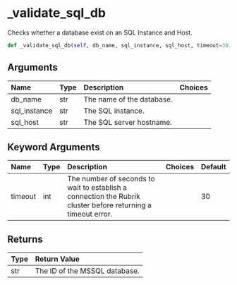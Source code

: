 # \_validate\_sql\_db

Checks whether a database exist on an SQL Instance and Host.

```python
def _validate_sql_db(self, db_name, sql_instance, sql_host, timeout=30):
```

## Arguments

| Name | Type | Description | Choices |
| :--- | :--- | :--- | :--- |
| db\_name | str | The name of the database. |  |
| sql\_instance | str | The SQL instance. |  |
| sql\_host | str | The SQL server hostname. |  |

## Keyword Arguments

| Name | Type | Description | Choices | Default |
| :--- | :--- | :--- | :--- | :--- |
| timeout | int | The number of seconds to wait to establish a connection the Rubrik cluster before returning a timeout error. |  | 30 |

## Returns

| Type | Return Value |
| :--- | :--- |
| str | The ID of the MSSQL database. |

